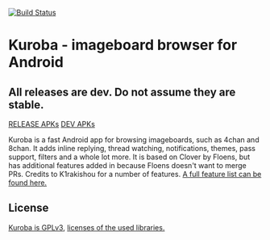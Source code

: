 [![Build Status](https://travis-ci.org/K1rakishou/Kuroba.svg?branch=multi-feature)](https://travis-ci.org/K1rakishou/Kuroba)

# Kuroba - imageboard browser for Android
## All releases are dev. Do not assume they are stable.


[RELEASE APKs](https://github.com/Adamantcheese/Kuroba/releases)
[DEV APKs](http://94.140.116.243:8080/)


Kuroba is a fast Android app for browsing imageboards, such as 4chan and 8chan. It adds inline replying, thread watching, notifications, themes, pass support, filters and a whole lot more. It is based on Clover by Floens, but has additional features added in because Floens doesn't want to merge PRs. Credits to K1rakishou for a number of features. [A full feature list can be found here.](https://gist.github.com/Adamantcheese/0c15a36ab983e7829f91f1248ab28844)

## License
[Kuroba is GPLv3](https://github.com/Adamantcheese/Kuroba/blob/multi-feature/COPYING.txt), [licenses of the used libraries.](https://github.com/Adamantcheese/Kuroba/blob/multi-feature/Kuroba/app/src/main/assets/html/licenses.html)
